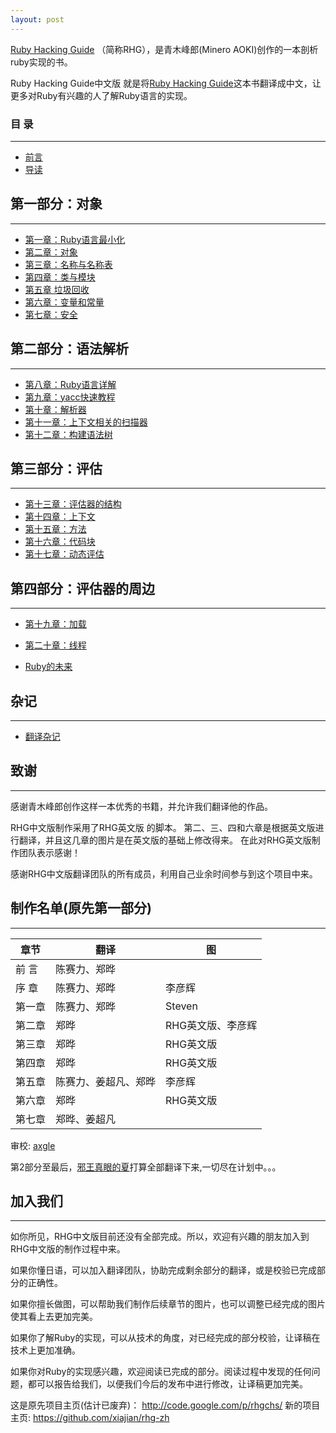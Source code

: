 ```yaml
---
layout: post
---
```


[Ruby Hacking Guide](http://i.loveruby.net/ja/rhg/book) （简称RHG），是青木峰郎(Minero AOKI)创作的一本剖析ruby实现的书。

Ruby Hacking Guide中文版 就是将[Ruby Hacking Guide](/rhg-zh/en/index.html)这本书翻译成中文，让更多对Ruby有兴趣的人了解Ruby语言的实现。

###  **目 录**
----
- [前言](/rhg-zh/zh/0-0-preface)
- [导读](/rhg-zh/zh/0-1-intro)

## **第一部分：对象**
----

- [第一章：Ruby语言最小化](/rhg-zh/zh/01-minimum)
- [第二章：对象](/rhg-zh/zh/02-object)
- [第三章：名称与名称表](/rhg-zh/zh/03-name)
- [第四章：类与模块](/rhg-zh/zh/04-class)
- [第五章 垃圾回收](/rhg-zh/zh/05-gc)
- [第六章：变量和常量](/rhg-zh/zh/06-variable)
- [第七章：安全](/rhg-zh/zh/07-security)

## **第二部分：语法解析**
----

- [第八章：Ruby语言详解](/rhg-zh/zh/08-spec)
- [第九章：yacc快速教程](/rhg-zh/zh/09-yacc)
- [第十章：解析器](/rhg-zh/zh/10-parser)
- [第十一章：上下文相关的扫描器](/rhg-zh/zh/11-contextual)
- [第十二章：构建语法树](/rhg-zh/zh/12-syntree)

## **第三部分：评估**
----

- [第十三章：评估器的结构](/rhg-zh/zh/13-evaluator)
- [第十四章：上下文](/rhg-zh/zh/14-module)
- [第十五章：方法](/rhg-zh/zh/15-method)
- [第十六章：代码块](/rhg-zh/zh/16-iterator)
- [第十七章：动态评估](/rhg-zh/zh/17-anyeval)

## **第四部分：评估器的周边**
----

- [第十九章：加载](/rhg-zh/zh/18-load)
- [第二十章：线程](/rhg-zh/zh/19-thread)

- [Ruby的未来](/rhg-zh/zh/20-fin)

## **杂记**
----
- [翻译杂记](/rhg-zh/zh/misc)

## **致谢**
----

感谢青木峰郎创作这样一本优秀的书籍，并允许我们翻译他的作品。

RHG中文版制作采用了RHG英文版 的脚本。 第二、三、四和六章是根据英文版进行翻译，并且这几章的图片是在英文版的基础上修改得来。 在此对RHG英文版制作团队表示感谢！

感谢RHG中文版翻译团队的所有成员，利用自己业余时间参与到这个项目中来。

## **制作名单(原先第一部分)**
----

 章节     |   翻译        |    图 
--------- | ------------- | --------
前 言     |	陈赛力、郑晔  |
序 章     |	陈赛力、郑晔  | 	李彦辉 
第一章    | 陈赛力、郑晔  | Steven 
第二章    | 郑晔 	        | RHG英文版、李彦辉 
第三章    | 郑晔 	        | RHG英文版 
第四章    | 郑晔 	        | RHG英文版 
第五章    | 陈赛力、姜超凡、郑晔 |	李彦辉 
第六章    | 郑晔          |	RHG英文版
第七章    | 郑晔、姜超凡  |


审校: [axgle](http://axgle.github.com/)

第2部分至最后，[邪王真眼的夏]()打算全部翻译下来,一切尽在计划中。。。

## 加入我们
----

如你所见，RHG中文版目前还没有全部完成。所以，欢迎有兴趣的朋友加入到RHG中文版的制作过程中来。

如果你懂日语，可以加入翻译团队，协助完成剩余部分的翻译，或是校验已完成部分的正确性。

如果你擅长做图，可以帮助我们制作后续章节的图片，也可以调整已经完成的图片使其看上去更加完美。

如果你了解Ruby的实现，可以从技术的角度，对已经完成的部分校验，让译稿在技术上更加准确。

如果你对Ruby的实现感兴趣，欢迎阅读已完成的部分。阅读过程中发现的任何问题，都可以报告给我们，以便我们今后的发布中进行修改，让译稿更加完美。

这是原先项目主页(估计已废弃)： http://code.google.com/p/rhgchs/ 
新的项目主页: https://github.com/xiajian/rhg-zh

